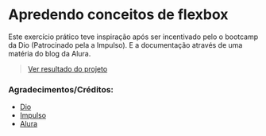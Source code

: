 # Apredendo conceitos de flexbox

Este exercício prático teve inspiração após ser incentivado pelo o bootcamp da Dio (Patrocinado pela a Impulso). E a documentação através de uma matéria do blog da Alura.

> [Ver resultado do projeto](https://gleristoncastro.github.io/Flexbox/Pratica1/)

### Agradecimentos/Créditos:

- [Dio](https://web.dio.me/track/impulso-javascript-evolution)
- [Impulso](https://impulso.network/)
- [Alura](https://www.alura.com.br/artigos/css-guia-do-flexbox)
